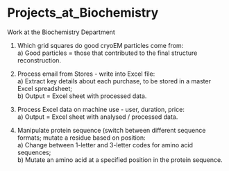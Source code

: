 # Projects_at_Biochemistry
Work at the Biochemistry Department

1) Which grid squares do good cryoEM particles come from:<br>
  a) Good particles = those that contributed to the final structure reconstruction.<br>

2) Process email from Stores - write into Excel file:<br>
  a) Extract key details about each purchase, to be stored in a master Excel spreadsheet;<br>
  b) Output = Excel sheet with processed data.

3) Process Excel data on machine use - user, duration, price:<br>
  a) Output = Excel sheet with analysed / processed data.<br>

4) Manipulate protein sequence (switch between different sequence formats; mutate a residue based on position:<br>
  a) Change between 1-letter and 3-letter codes for amino acid sequences;<br>
  b) Mutate an amino acid at a specified position in the protein sequence.
